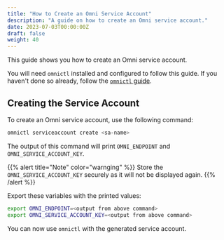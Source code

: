 ```yaml
---
title: "How to Create an Omni Service Account"
description: "A guide on how to create an Omni service account."
date: 2023-07-03T00:00:00Z
draft: false
weight: 40
---
```


This guide shows you how to create an Omni service account.

You will need `omnictl` installed and configured to follow this guide.
If you haven't done so already, follow the [`omnictl` guide](../how-to-install-and-configure-omnictl).

## Creating the Service Account

To create an Omni service account, use the following command:

```bash
omnictl serviceaccount create <sa-name>
```

The output of this command will print `OMNI_ENDPOINT` and `OMNI_SERVICE_ACCOUNT_KEY`.

{{% alert title="Note" color="warnging" %}}
Store the `OMNI_SERVICE_ACCOUNT_KEY` securely as it will not be displayed again.
{{% /alert %}}

Export these variables with the printed values:

```bash
export OMNI_ENDPOINT=<output from above command>
export OMNI_SERVICE_ACCOUNT_KEY=<output from above command>
```

You can now use `omnictl` with the generated service account.
